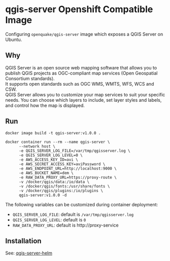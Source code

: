 # qgis-server Openshift Compatible Image

Configuring `openquake/qgis-server` image which exposes a QGIS Server on Ubuntu.
  
## Why

QGIS Server is an open source web mapping software that allows you to publish QGIS projects as OGC-compliant map services (Open Geospatial Consortium standards).  
It supports open standards such as OGC WMS, WMTS, WFS, WCS and CSW.  
QGIS Server allows you to customize your map services to suit your specific needs. You can choose which layers to include, set layer styles and labels, and control how the map is displayed.
  
## Run

```
docker image build -t qgis-server:v1.0.0 .
```
```
docker container run --rm --name qgis-server \
      --network host \
      -e QGIS_SERVER_LOG_FILE=/var/tmp/qgisserver.log \
      -e QGIS_SERVER_LOG_LEVEL=0 \
      -e AWS_ACCESS_KEY_ID=avi \
      -e AWS_SECRET_ACCESS_KEY=aviPassword \
      -e AWS_ENDPOINT_URL=http://localhost:9000 \
      -e AWS_BUCKET_NAME=dem \
      -e RAW_DATA_PROXY_URL=https://proxy-route \
      -v /docker/qgis/data:/io/data \
      -v /docker/qgis/fonts:/usr/share/fonts \
      -v /docker/qgis/plugins:/io/plugins \
      qgis-server:v1.0.0 -d
```
  
The following variables can be customized during container deployment:

- `QGIS_SERVER_LOG_FILE`: default is `/var/tmp/qgisserver.log`
- `QGIS_SERVER_LOG_LEVEL`: default is `0`
- `RAW_DATA_PROXY_URL`: default is http://proxy-service
  
## Installation

See: [qgis-server-helm](https://github.com/MapColonies/qgis-server-helm)
